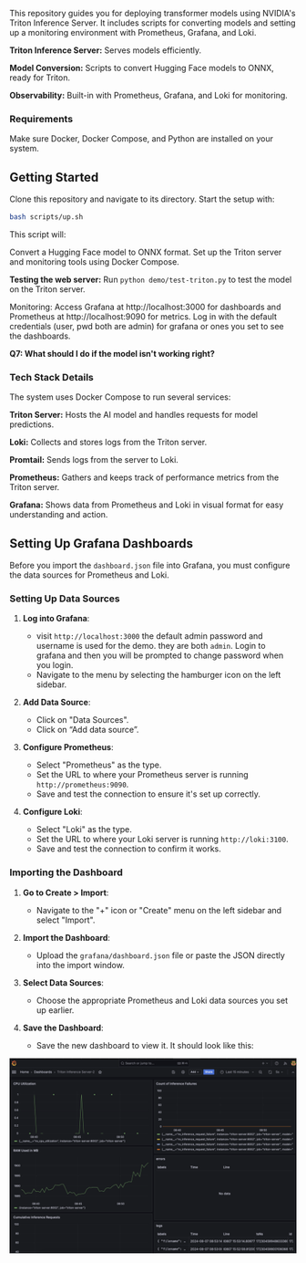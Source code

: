 
This repository guides you for deploying transformer models using NVIDIA's Triton Inference Server. It includes scripts for converting models and setting up a monitoring environment with Prometheus, Grafana, and Loki.

**Triton Inference Server:** Serves models efficiently.

**Model Conversion:** Scripts to convert Hugging Face models to ONNX, ready for Triton.

**Observability:** Built-in with Prometheus, Grafana, and Loki for monitoring.

### Requirements

Make sure Docker, Docker Compose, and Python are installed on your system.

## Getting Started
Clone this repository and navigate to its directory. Start the setup with:

```bash
bash scripts/up.sh
```

This script will:

Convert a Hugging Face model to ONNX format.
Set up the Triton server and monitoring tools using Docker Compose.

**Testing the web server:**
Run `python demo/test-triton.py` to test the model on the Triton server.

Monitoring: Access Grafana at http://localhost:3000 for dashboards and Prometheus at http://localhost:9090 for metrics.
 Log in with the default credentials (user, pwd both are admin) for grafana or ones you set to see the dashboards.

**Q7: What should I do if the model isn't working right?**

### Tech Stack Details

The system uses Docker Compose to run several services:

**Triton Server:** Hosts the AI model and handles requests for model predictions.

**Loki:** Collects and stores logs from the Triton server.

**Promtail:** Sends logs from the server to Loki.

**Prometheus:** Gathers and keeps track of performance metrics from the Triton server.

**Grafana:** Shows data from Prometheus and Loki in visual format for easy understanding and action.


## Setting Up Grafana Dashboards

Before you import the  `dashboard.json`  file into Grafana, you must configure the data sources for Prometheus and Loki.

### Setting Up Data Sources

1.  **Log into Grafana**:
    - visit `http://localhost:3000` the default admin password and username is used for the demo. they are both `admin`. Login to grafana and then you will be prompted to change password when you login. 
    -   Navigate to the  menu by selecting the hamburger icon on the left sidebar.
2.  **Add Data Source**:
    
    -   Click on "Data Sources".
    -   Click on “Add data source”.
3.  **Configure Prometheus**:
    
    -   Select "Prometheus" as the type.
    -   Set the URL to where your Prometheus server is running  `http://prometheus:9090`.
    -   Save and test the connection to ensure it's set up correctly.
4.  **Configure Loki**:
    
    -   Select "Loki" as the type.
    -   Set the URL to where your Loki server is running  `http://loki:3100`.
    -   Save and test the connection to confirm it works.

### Importing the Dashboard

1.  **Go to Create > Import**:
    
    -   Navigate to the "+" icon or "Create" menu on the left sidebar and select "Import".
2.  **Import the Dashboard**:
    
    -   Upload the  `grafana/dashboard.json`  file or paste the JSON directly into the import window.
3.  **Select Data Sources**:
    
    -   Choose the appropriate Prometheus and Loki data sources you set up earlier.
4.  **Save the Dashboard**:
    
    -   Save the new dashboard to view it.
It should look like this:

![grafana dashboard](demo/grafana_dashboard.png)
